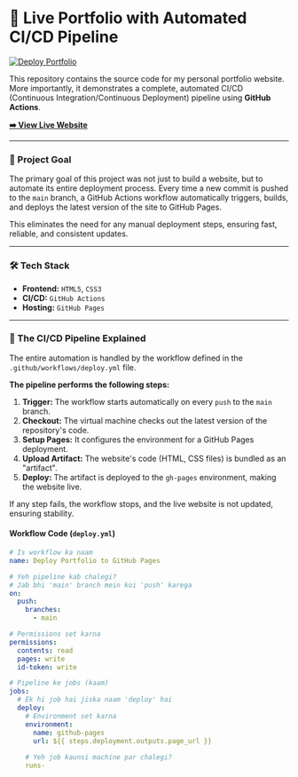 # 🚀 Live Portfolio with Automated CI/CD Pipeline

[![Deploy Portfolio](https://github.com/KunalSingh005/portfolio-website-cicd/actions/workflows/deploy.yml/badge.svg)](https://github.com/KunalSingh005/portfolio-website-cicd/actions)

This repository contains the source code for my personal portfolio website. More importantly, it demonstrates a complete, automated CI/CD (Continuous Integration/Continuous Deployment) pipeline using **GitHub Actions**.

**[➡️ View Live Website](https://kunalsingh005.github.io/Kunal_Singh/)**

---

### 🎯 Project Goal

The primary goal of this project was not just to build a website, but to automate its entire deployment process. Every time a new commit is pushed to the `main` branch, a GitHub Actions workflow automatically triggers, builds, and deploys the latest version of the site to GitHub Pages.

This eliminates the need for any manual deployment steps, ensuring fast, reliable, and consistent updates.

---

### 🛠️ Tech Stack

* **Frontend:** `HTML5`, `CSS3`
* **CI/CD:** `GitHub Actions`
* **Hosting:** `GitHub Pages`

---

### 🔁 The CI/CD Pipeline Explained

The entire automation is handled by the workflow defined in the `.github/workflows/deploy.yml` file.

**The pipeline performs the following steps:**

1.  **Trigger:** The workflow starts automatically on every `push` to the `main` branch.
2.  **Checkout:** The virtual machine checks out the latest version of the repository's code.
3.  **Setup Pages:** It configures the environment for a GitHub Pages deployment.
4.  **Upload Artifact:** The website's code (HTML, CSS files) is bundled as an "artifact".
5.  **Deploy:** The artifact is deployed to the `gh-pages` environment, making the website live.

If any step fails, the workflow stops, and the live website is not updated, ensuring stability.

#### **Workflow Code (`deploy.yml`)**

```yml
# Is workflow ka naam
name: Deploy Portfolio to GitHub Pages

# Yeh pipeline kab chalegi?
# Jab bhi 'main' branch mein koi 'push' karega
on:
  push:
    branches:
      - main

# Permissions set karna
permissions:
  contents: read
  pages: write
  id-token: write

# Pipeline ke jobs (kaam)
jobs:
  # Ek hi job hai jiska naam 'deploy' hai
  deploy:
    # Environment set karna
    environment:
      name: github-pages
      url: ${{ steps.deployment.outputs.page_url }}
    
    # Yeh job kaunsi machine par chalegi?
    runs-
